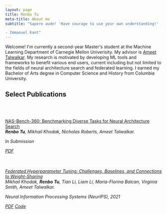 ```yaml
---
layout: page
title: Renbo Tu 
meta-title: About me
subtitle: "Sapere aude! 'Have courage to use your own understanding!' -- that is the motto of enlightenment. 

- Immanuel Kant"
---
```


<div id="aboutme-section">

<p class="about-text">
Welcome! I'm currently a second-year Master's student at the Machine Learning Department of Carnegie Mellon Univerisity. My advisor is <a target="_blank" href="https://www.cs.cmu.edu/~atalwalk/"> Ameet Talwalkar</a>. 
My research is motivated by developing ML tools and frameworks to benefit various end users, current including but not limited to the fields of neural architecture search and federated learning. I earned my Bachelor of Arts degree in Computer Science and History from Columbia University.
</p>
</div>


<div>
<h2> Select Publications </h2><br><br>

<a href="https://arxiv.org/abs/2110.05668"><u>NAS-Bench-360: Benchmarking Diverse Tasks for Neural Architecture Search</u></a><br>
<i><b>Renbo Tu</b>, Mikhail Khodak, Nicholas Roberts, Ameet Talwalkar. <br><i>

In Submission <br>


<a class="btn btn-primary btn-outline btn-xs" href="https://arxiv.org/pdf/2110.05668.pdf" target="_blank" rel="noopener">PDF</a><br><br><br>

<a href="https://arxiv.org/abs/2106.04502"><u>Federated Hyperparameter Tuning: Challenges, Baselines, and Connections to Weight-Sharing</u></a><br>
<i> Mikhail Khodak, <b> Renbo Tu</b>, Tian Li, Liam Li, Maria-Florina Balcan, Virginia Smith, Ameet Talwalkar. <br><i>

Neural Information Processing Systems (NeurIPS), 2021 

<a class="btn btn-primary btn-outline btn-xs" href="https://arxiv.org/pdf/2106.04502.pdf" target="_blank" rel="noopener">PDF</a>
<a class="btn btn-primary btn-outline btn-xs" href="https://github.com/mkhodak/FedEx" target="_blank" rel="noopener">Code</a>

</div>

